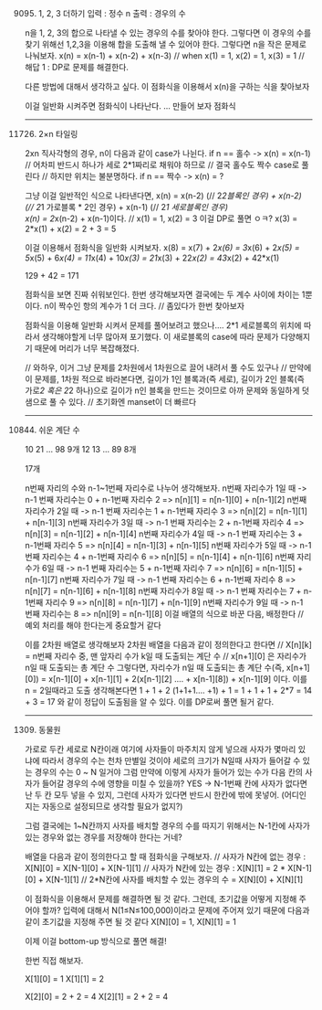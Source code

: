 
9095. 1, 2, 3 더하기
입력 : 정수 n
출력 : 경우의 수

n을 1, 2, 3의 합으로 나타낼 수 있는 경우의 수를 찾아야 한다.
그렇다면 이 경우의 수를 찾기 위해선 1,2,3을 이용해 합을 도출해 낼 수 있어야 한다.
그렇다면 n을 작은 문제로 나눠보자.
x(n) = x(n-1) + x(n-2) + x(n-3) // when x(1) = 1, x(2) = 1, x(3) = 1
// 해답 1 : DP로 문제를 해결한다.

 다른 방법에 대해서 생각하고 싶다. 이 점화식을 이용해서 x(n)을 구하는 식을 찾아보자

이걸 일반화 시켜주면 점화식이 나타난다.
 ... 만들어 보자 점화식





---------------------------------------
11726. 2×n 타일링

2xn 직사각형의 경우, n이 다음과 같이 case가 나뉜다.
if n == 홀수
  -> x(n) = x(n-1) // 어차피 반드시 하나가 세로 2*1짜리로 채워야 하므로
		// 결국 홀수도 짝수 case로 풀린다
		// 하지만 위치는 불분명하다.
if n == 짝수
 -> x(n) = ? 


그냥 이걸 일반적인 식으로 나타낸다면,
x(n) = x(n-2) (// 2*2블록인 경우) + x(n-2) (// 2*1 가로블록 * 2인 경우)  + x(n-1) (// 2*1 세로블록인 경우)  
x(n) = 2*x(n-2) + x(n-1)이다. // x(1) = 1, x(2) = 3
이걸 DP로 풀면 ㅇㅋ?
x(3) = 2*x(1) + x(2) = 2 + 3 = 5	

이걸 이용해서 점화식을 일반화 시켜보자.
x(8) = x(7) + 2*x(6)
      = 3*x(6) + 2*x(5)
      = 5*x(5) + 6*x(4)
      = 11*x(4) + 10*x(3)
      = 21*x(3) + 22*x(2)
      = 43*x(2) + 42*x(1)

129 + 42 = 171

점화식을 보면 진짜 쉬워보인다.
한번 생각해보자면 결국에는 두 계수 사이에 차이는 1뿐이다.
n이 짝수인 항의 계수가 1 더 크다.
// 좀있다가 한번 찾아보자


점화식을 이용해 일반화 시켜서 문제를 풀어보려고 했으나....
2*1 세로블록의 위치에 따라서 생각해야할게 너무 많아져 포기했다.
이 새로블록의 case에 따라 문제가 다양해지기 때문에 머리가 너무 복잡해졌다.


// 와하우, 이거 그냥 문제를 2차원에서 1차원으로 끌어 내려서 풀 수도 있구나
// 만약에 이 문제를, 1차원 적으로 바라본다면, 길이가 1인 블록과(즉 세로), 길이가 2인 블록(즉 가로*2 혹은 2*2 하나)으로 길이가 n인 블록을 만드는 것이므로 아까 문제와 동일하게 덧샘으로 풀 수 있다.
// 초기화엔 manset이 더 빠르다



---------------------------------------
10844. 쉬운 계단 수

10 21 ... 98 9개
12 13 ... 89 8개

17개


n번째 자리의 수와 n-1~1번째 자리수로 나누어 생각해보자.
n번째 자리수가 1일 때 -> n-1 번째 자리수는 0 + n-1번째 자리수 2 =>  n[n][1] = n[n-1][0] + n[n-1][2]
n번째 자리수가 2일 때 -> n-1 번째 자리수는 1 + n-1번째 자리수 3 =>  n[n][2] = n[n-1][1] + n[n-1][3] 
n번째 자리수가 3일 때 -> n-1 번째 자리수는 2 + n-1번째 자리수 4 =>  n[n][3] = n[n-1][2] + n[n-1][4]
n번째 자리수가 4일 때 -> n-1 번째 자리수는 3 + n-1번째 자리수 5 =>  n[n][4] = n[n-1][3] + n[n-1][5]
n번째 자리수가 5일 때 -> n-1 번째 자리수는 4 + n-1번째 자리수 6 =>  n[n][5] = n[n-1][4] + n[n-1][6]
n번째 자리수가 6일 때 -> n-1 번째 자리수는 5 + n-1번째 자리수 7 =>  n[n][6] = n[n-1][5] + n[n-1][7]
n번째 자리수가 7일 때 -> n-1 번째 자리수는 6 + n-1번째 자리수 8 =>  n[n][7] = n[n-1][6] + n[n-1][8]
n번째 자리수가 8일 때 -> n-1 번째 자리수는 7 + n-1번째 자리수 9 =>  n[n][8] = n[n-1][7] + n[n-1][9]
n번째 자리수가 9일 때 -> n-1 번째 자리수는 8 =>  n[n][9] = n[n-1][8]
이걸 배열의 식으로 바꾼 다음, 배정한다
	// 예외 처리를 해야 한다는게 중요할거 같다

이를 2차원 배열로 생각해보자
2차원 배열을 다음과 같이 정의한다고 한다면
// X[n][k] = n번째 자리수 중, 맨 앞자리 수가 k일 때 도출되는 계단 수 // x[n+1][0] 은 자리수가 n일 때 도출되는 총 계단 수
그렇다면, 
자리수가 n일 때 도출되는 총 계단 수(즉, x[n+1][0]) 
	= x[n-1][0] + x[n-1][1] + 2(x[n-1][2] .... + x[n-1][8]) + x[n-1][9] 이다.
이를 n = 2일때라고 도출 생각해본다면
1 + 1 + 2 (1+1+1.... +1) + 1 = 1 + 1 + 1 + 2*7 = 14 + 3 = 17
와 같이 정답이 도출됨을 알 수 있다.
이를 DP로써 풀면 될거 같다.


---------------------------------------
1309. 동물원

가로로  두칸 세로로 N칸이래
여기에 사자들이 마주치지 않게 넣으래
사자가 몇마리 있냐에 따라서 경우의 수는 천차 만별일 것이야
세로의 크기가 N일때 사자가 들어갈 수 있는 경우의 수는  0 ~ N 일거야
그럼 만약에 이렇게 사자가 들어가 있는 수가 다음 칸의 사자가 들어갈 경우의 수에 영향을 미칠 수 있을까?
YES -> N-1번째 칸에 사자가 없다면 난 두 칸 모두 넣을 수 있지,
         그런데 사자가 있다면 반드시 한칸에 밖에 못넣어. (어디인지는 자동으로 설정되므로 생각할 필요가 없지?)

그럼 결국에는 1~N칸까지 사자를 배치할 경우의 수를 따지기 위해서는 N-1칸에 사자가 있는 경우와 없는 경우를 저장해야 한다는 거네?

배열을 다음과 같이 정의한다고 할 때 점화식을 구해보자.
// 사자가 N칸에 없는 경우 : X[N][0] = X[N-1][0] + X[N-1][1] 
// 사자가 N칸에 있는 경우 : X[N][1] = 2 * X[N-1][0] + X[N-1][1]
// 2*N칸에 사자를 배치할 수 있는 경우의 수 = X[N][0] + X[N][1]

이 점화식을 이용해서 문제를 해결하면 될 것 같다.
그런데, 초기값을 어떻게 지정해 주어야 할까?
입력에 대해서 N(1≤N≤100,000)이라고 문제에 주어져 있기 때문에 다음과 같이 초기값을 지정해 주면 될 것 같다
X[N][0] = 1, X[N][1] = 1

이제 이걸 bottom-up 방식으로 풀면 해결!

한번 직접 해보자.

X[1][0] = 1
X[1][1] = 2

X[2][0] = 2 + 2 = 4
X[2][1] = 2 + 2 = 4


<!--stackedit_data:
eyJoaXN0b3J5IjpbMTcxNDI3NzUyM119
-->